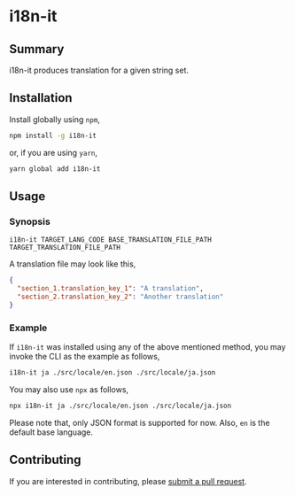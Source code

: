# i18n-it

## Summary

i18n-it produces translation for a given string set.

## Installation

Install globally using `npm`,

```sh
npm install -g i18n-it
```

or, if you are using `yarn`,

```sh
yarn global add i18n-it
```

## Usage

### Synopsis

```text
i18n-it TARGET_LANG_CODE BASE_TRANSLATION_FILE_PATH TARGET_TRANSLATION_FILE_PATH
```

A translation file may look like this,

```json
{
  "section_1.translation_key_1": "A translation",
  "section_2.translation_key_2": "Another translation"
}
```

### Example

If `i18n-it` was installed using any of the above mentioned method, you may invoke the CLI as the example as follows,

```sh
i18n-it ja ./src/locale/en.json ./src/locale/ja.json
```

You may also use `npx` as follows,

```sh
npx i18n-it ja ./src/locale/en.json ./src/locale/ja.json
```

Please note that, only JSON format is supported for now. Also, `en` is the default base language.

## Contributing

If you are interested in contributing, please [submit a pull request](https://help.github.com/articles/about-pull-requests/).
